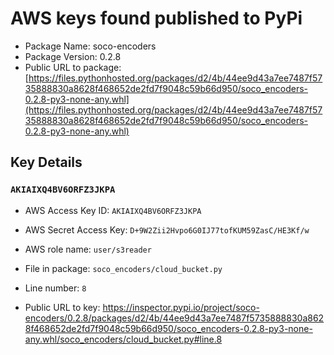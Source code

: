 # AWS keys found published to PyPi

* Package Name: soco-encoders
* Package Version: 0.2.8
* Public URL to package: [https://files.pythonhosted.org/packages/d2/4b/44ee9d43a7ee7487f5735888830a8628f468652de2fd7f9048c59b66d950/soco_encoders-0.2.8-py3-none-any.whl](https://files.pythonhosted.org/packages/d2/4b/44ee9d43a7ee7487f5735888830a8628f468652de2fd7f9048c59b66d950/soco_encoders-0.2.8-py3-none-any.whl)

## Key Details

### `AKIAIXQ4BV6ORFZ3JKPA`

* AWS Access Key ID: `AKIAIXQ4BV6ORFZ3JKPA`
* AWS Secret Access Key: `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` 
* AWS role name: `user/s3reader`
* File in package: `soco_encoders/cloud_bucket.py`
* Line number: `8`

* Public URL to key: https://inspector.pypi.io/project/soco-encoders/0.2.8/packages/d2/4b/44ee9d43a7ee7487f5735888830a8628f468652de2fd7f9048c59b66d950/soco_encoders-0.2.8-py3-none-any.whl/soco_encoders/cloud_bucket.py#line.8


